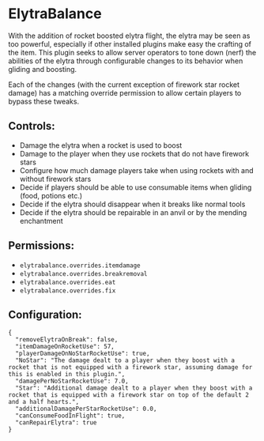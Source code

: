 # ElytraBalance
With the addition of rocket boosted elytra flight, the elytra may be seen as too powerful, especially if other installed plugins make easy the crafting of the item. This plugin seeks to allow server operators to tone down (nerf) the abilities of the elytra through configurable changes to its behavior when gliding and boosting.

Each of the changes (with the current exception of firework star rocket damage) has a matching override permission to allow certain players to bypass these tweaks.

## Controls:
* Damage the elytra when a rocket is used to boost
* Damage to the player when they use rockets that do not have firework stars
* Configure how much damage players take when using rockets with and without firework stars
* Decide if players should be able to use consumable items when gliding (food, potions etc.)
* Decide if the elytra should disappear when it breaks like normal tools
* Decide if the elytra should be repairable in an anvil or by the mending enchantment

## Permissions:
* `elytrabalance.overrides.itemdamage`
* `elytrabalance.overrides.breakremoval`
* `elytrabalance.overrides.eat`
* `elytrabalance.overrides.fix`

## Configuration:
```
{
  "removeElytraOnBreak": false,
  "itemDamageOnRocketUse": 57,
  "playerDamageOnNoStarRocketUse": true,
  "NoStar": "The damage dealt to a player when they boost with a rocket that is not equipped with a firework star, assuming damage for this is enabled in this plugin.",
  "damagePerNoStarRocketUse": 7.0,
  "Star": "Additional damage dealt to a player when they boost with a rocket that is equipped with a firework star on top of the default 2 and a half hearts.",
  "additionalDamagePerStarRocketUse": 0.0,
  "canConsumeFoodInFlight": true,
  "canRepairElytra": true
}
```
